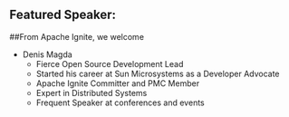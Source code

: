 ## Featured Speaker: 


##From Apache Ignite, we welcome
 * Denis Magda
   * Fierce Open Source Development Lead
   * Started his career at Sun Microsystems as a Developer Advocate
   * Apache Ignite Committer and PMC Member
   * Expert in Distributed Systems
   * Frequent Speaker at conferences and events

